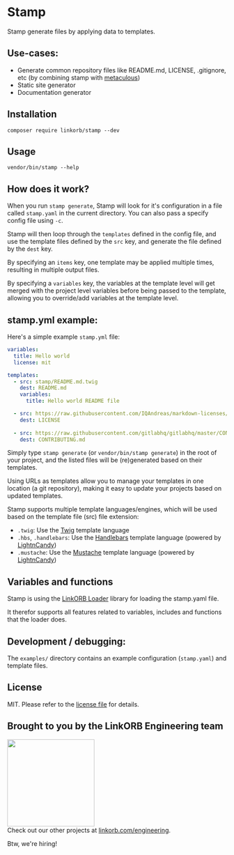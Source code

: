 # Stamp

Stamp generate files by applying data to templates.

## Use-cases:

* Generate common repository files like README.md, LICENSE, .gitignore, etc (by combining stamp with [metaculous](https://github.com/linkorb/metaculous))
* Static site generator
* Documentation generator

## Installation

    composer require linkorb/stamp --dev

## Usage

    vendor/bin/stamp --help

## How does it work?

When you run `stamp generate`, Stamp will look for it's configuration in a file called `stamp.yaml` in the current directory. You can also pass a specify config file using `-c`.

Stamp will then loop through the `templates` defined in the config file, and use the template files defined by the `src` key, and generate the file defined by the `dest` key.

By specifying an `items` key, one template may be applied multiple times, resulting in multiple output files.

By specifying a `variables` key, the variables at the template level will get merged with the project level variables before being passed to the template, allowing you to override/add variables at the template level. 

## stamp.yml example:

Here's a simple example `stamp.yml` file:

```yml
variables:
  title: Hello world
  license: mit

templates:
  - src: stamp/README.md.twig
    dest: README.md
    variables:
      title: Hello world README file

  - src: https://raw.githubusercontent.com/IQAndreas/markdown-licenses/master/{{ license }}.md
    dest: LICENSE
  
  - src: https://raw.githubusercontent.com/gitlabhq/gitlabhq/master/CONTRIBUTING.md
    dest: CONTRIBUTING.md
```

Simply type `stamp generate` (or `vendor/bin/stamp generate`) in the root of your project, and the listed files will be (re)generated based on their templates.

Using URLs as templates allow you to manage your templates in one location (a git repository), making it easy to update your projects based on updated templates.

Stamp supports multiple template languages/engines, which will be used based on the template file (src) file extension:

* `.twig`: Use the [Twig](https://twig.symfony.com/) template language
* `.hbs`, `.handlebars`: Use the [Handlebars](https://handlebarsjs.com/) template language (powered by [LightnCandy](https://github.com/zordius/lightncandy))
* `.mustache`: Use the [Mustache](https://mustache.github.io/) template language (powered by [LightnCandy](https://github.com/zordius/lightncandy))

## Variables and functions

Stamp is using the [LinkORB Loader](https://github.com/linkorb/loader) library for loading the stamp.yaml file.

It therefor supports all features related to variables, includes and functions that the loader does.

## Development / debugging:

The `examples/` directory contains an example configuration (`stamp.yaml`) and template files.

## License

MIT. Please refer to the [license file](LICENSE) for details.

## Brought to you by the LinkORB Engineering team

<img src="http://www.linkorb.com/d/meta/tier1/images/linkorbengineering-logo.png" width="200px" /><br />
Check out our other projects at [linkorb.com/engineering](http://www.linkorb.com/engineering).

Btw, we're hiring!


